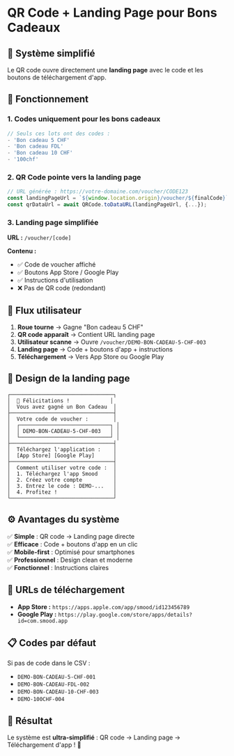 # QR Code + Landing Page pour Bons Cadeaux

## 🎯 **Système simplifié**

Le QR code ouvre directement une **landing page** avec le code et les boutons de téléchargement d'app.

## 🔧 **Fonctionnement**

### **1. Codes uniquement pour les bons cadeaux**

```typescript
// Seuls ces lots ont des codes :
- 'Bon cadeau 5 CHF'
- 'Bon cadeau FDL' 
- 'Bon cadeau 10 CHF'
- '100chf'
```

### **2. QR Code pointe vers la landing page**

```typescript
// URL générée : https://votre-domaine.com/voucher/CODE123
const landingPageUrl = `${window.location.origin}/voucher/${finalCode}`;
const qrDataUrl = await QRCode.toDataURL(landingPageUrl, {...});
```

### **3. Landing page simplifiée**

**URL :** `/voucher/[code]`

**Contenu :**
- ✅ Code de voucher affiché
- ✅ Boutons App Store / Google Play
- ✅ Instructions d'utilisation
- ❌ Pas de QR code (redondant)

## 📱 **Flux utilisateur**

1. **Roue tourne** → Gagne "Bon cadeau 5 CHF"
2. **QR code apparaît** → Contient URL landing page
3. **Utilisateur scanne** → Ouvre `/voucher/DEMO-BON-CADEAU-5-CHF-003`
4. **Landing page** → Code + boutons d'app + instructions
5. **Téléchargement** → Vers App Store ou Google Play

## 🎨 **Design de la landing page**

```
┌─────────────────────────────────┐
│  🎉 Félicitations !             │
│  Vous avez gagné un Bon Cadeau  │
├─────────────────────────────────┤
│  Votre code de voucher :        │
│  ┌─────────────────────────────┐ │
│  │ DEMO-BON-CADEAU-5-CHF-003   │ │
│  └─────────────────────────────┘ │
├─────────────────────────────────┤
│  Téléchargez l'application :    │
│  [App Store] [Google Play]      │
├─────────────────────────────────┤
│  Comment utiliser votre code :  │
│  1. Téléchargez l'app Smood     │
│  2. Créez votre compte          │
│  3. Entrez le code : DEMO-...   │
│  4. Profitez !                  │
└─────────────────────────────────┘
```

## ⚙️ **Avantages du système**

✅ **Simple** : QR code → Landing page directe  
✅ **Efficace** : Code + boutons d'app en un clic  
✅ **Mobile-first** : Optimisé pour smartphones  
✅ **Professionnel** : Design clean et moderne  
✅ **Fonctionnel** : Instructions claires  

## 🔗 **URLs de téléchargement**

- **App Store :** `https://apps.apple.com/app/smood/id123456789`
- **Google Play :** `https://play.google.com/store/apps/details?id=com.smood.app`

## 📋 **Codes par défaut**

Si pas de code dans le CSV :
- `DEMO-BON-CADEAU-5-CHF-001`
- `DEMO-BON-CADEAU-FDL-002`
- `DEMO-BON-CADEAU-10-CHF-003`
- `DEMO-100CHF-004`

## 🚀 **Résultat**

Le système est **ultra-simplifié** : QR code → Landing page → Téléchargement d'app ! 🎉

